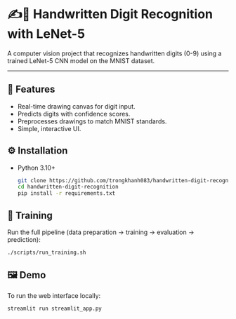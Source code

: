 # ✍️🔢 Handwritten Digit Recognition with LeNet-5

A computer vision project that recognizes handwritten digits (0-9) using a trained LeNet-5 CNN model on the MNIST dataset.

---

## 🚀 Features
- Real-time drawing canvas for digit input.
- Predicts digits with confidence scores.
- Preprocesses drawings to match MNIST standards.
- Simple, interactive UI.

## ⚙️ Installation
- Python 3.10+
   ```bash
   git clone https://github.com/trongkhanh083/handwritten-digit-recognition.git
   cd handwritten-digit-recognition
   pip install -r requirements.txt
   ```
## 🧠 Training
Run the full pipeline (data preparation → training → evaluation → prediction):
  ```bash
  ./scripts/run_training.sh
  ```
## 🖼️ Demo
To run the web interface locally:
  ```bash
  streamlit run streamlit_app.py
  ```

